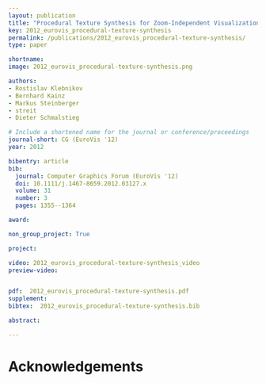 ```yaml
---
layout: publication
title: "Procedural Texture Synthesis for Zoom-Independent Visualization of Multivariate Data"
key: 2012_eurovis_procedural-texture-synthesis
permalink: /publications/2012_eurovis_procedural-texture-synthesis/
type: paper

shortname: 
image: 2012_eurovis_procedural-texture-synthesis.png

authors:
- Rostislav Klebnikov
- Bernhard Kainz
- Markus Steinberger
- streit
- Dieter Schmalstieg

# Include a shortened name for the journal or conference/proceedings
journal-short: CG (EuroVis '12)
year: 2012

bibentry: article
bib:
  journal: Computer Graphics Forum (EuroVis '12)
  doi: 10.1111/j.1467-8659.2012.03127.x
  volume: 31
  number: 3
  pages: 1355--1364

award:

non_group_project: True

project: 

video: 2012_eurovis_procedural-texture-synthesis_video
preview-video:


pdf:  2012_eurovis_procedural-texture-synthesis.pdf
supplement:
bibtex:  2012_eurovis_procedural-texture-synthesis.bib

abstract: 

---
```


# Acknowledgements
